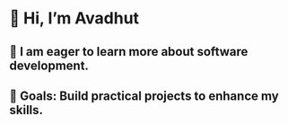 #  👋 Hi, I’m Avadhut 
##  🌱  I am eager to learn more about software development.
## 🎯 Goals: Build practical projects to enhance my skills.       

